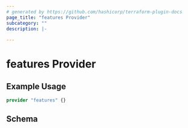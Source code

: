 ```yaml
---
# generated by https://github.com/hashicorp/terraform-plugin-docs
page_title: "features Provider"
subcategory: ""
description: |-
  
---
```


# features Provider



## Example Usage

```terraform
provider "features" {}
```

<!-- schema generated by tfplugindocs -->
## Schema
